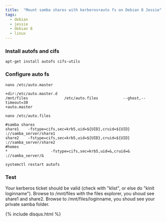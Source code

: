 ```yaml
---
title:  "Mount samba shares with kerberos+auto fs on Debian 8 Jessie"
tags:
  - debian
  - jessie
  - debian 8
  - linux
---
```


### Install autofs and cifs
```shell
apt-get install autofs cifs-utils
```

### Configure auto fs
```shell
nano /etc/auto.master
```
```shell
+dir:/etc/auto.master.d
/mnt/files                /etc/auto.files           --ghost,--timeout=30
+auto.master
```
```shell
nano /etc/auto.files
```
```shell
#samba shares
share1    -fstype=cifs,sec=krb5,uid=${UID},cruid=${UID}                         ://samba_server/share1
share2    -fstype=cifs,sec=krb5,uid=${UID},cruid=${UID}                         ://samba_server/share2
#homes
*                   -fstype=cifs,sec=krb5,uid=&,cruid=&                           ://samba_server/&
```
```shell
systemctl restart autofs
```
### Test
Your kerberos ticket should be valid (check with "klist", or else do "kinit loginname").
Browse to /mnt/files with the files explorer, you shoud see share1 and share2.
Browse to /mnt/files/loginname, you shoud see your private samba folder.

{% include disqus.html %}